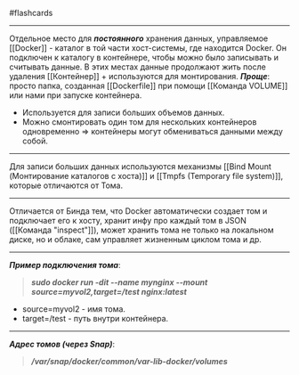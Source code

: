 #flashcards 
***
Отдельное место для ***постоянного*** хранения данных, управляемое [[Docker]] - каталог в той части хост-системы, где находится Docker. Он подключен к каталогу в контейнере, чтобы можно было записывать и считывать данные.
В этих местах данные продолжают жить после удаления [[Контейнер]] + используются для монтирования.
	***Проще***: просто папка, созданная [[Dockerfile]] при помощи [[Команда VOLUME]] или нами при запуске контейнера.
- Используется для записи больших объемов данных.
- Можно смонтировать один том для нескольких контейнеров одновременно => контейнеры могут обмениваться данными между собой.
***
Для записи больших данных используются механизмы [[Bind Mount (Монтирование каталогов с хоста)]] и [[Tmpfs (Temporary file system)]], которые отличаются от Тома.
***
Отличается от Бинда тем, что Docker автоматически создает том и подключает его к хосту, хранит инфу про каждый том в JSON ([[Команда "inspect"]]), может хранить тома не только на локальном диске, но и облаке, сам управляет жизненным циклом тома и др.
***
***Пример подключения тома***:
>***sudo docker run -dit --name mynginx --mount source=myvol2,target=/test nginx:latest***
- source=myvol2 - имя тома.
- target=/test - путь внутри контейнера.
***
***Адрес томов (через Snap)***:
>***/var/snap/docker/common/var-lib-docker/volumes***